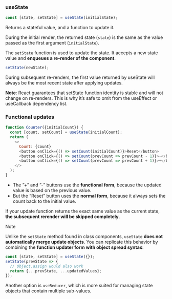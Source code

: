 ### useState

```js
const [state, setState] = useState(initialState);
```

Returns a stateful value, and a function to update it.

During the initial render, the returned state (`state`) is the same as the value passed as the first argument (`initialState`).

The `setState` function is used to update the state. It accepts a new state value and **enqueues a re-render of the component**.

```js
setState(newState);
```

During subsequent re-renders, the first value returned by useState will always be the most recent state after applying updates.

**Note**: React guarantees that setState function identity is stable and will not change on re-renders. This is why it’s safe to omit from the useEffect or useCallback dependency list.

### Functional updates

```js
function Counter({initialCount}) {
  const [count, setCount] = useState(initialCount);
  return (
    <>
      Count: {count}
      <button onClick={() => setCount(initialCount)}>Reset</button>
      <button onClick={() => setCount(prevCount => prevCount - 1)}>-</button>
      <button onClick={() => setCount(prevCount => prevCount + 1)}>+</button>
    </>
  );
}
```

* The ”+” and ”-” buttons use the **functional form**, because the updated value is based on the previous value. 
* But the “Reset” button uses the **normal form**, because it always sets the count back to the initial value.

If your update function returns the exact same value as the current state, **the subsequent rerender will be skipped completely**.

Note

Unlike the `setState` method found in class components, `useState` **does not automatically merge update objects**. You can replicate this behavior by combining the **function updater form with object spread syntax**:

```js
const [state, setState] = useState({});
setState(prevState => {
  // Object.assign would also work
  return {...prevState, ...updatedValues};
});
```

Another option is `useReducer`, which is more suited for managing state objects that contain multiple sub-values.
